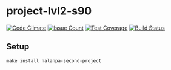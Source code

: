# project-lvl2-s90

[![Code Climate](https://codeclimate.com/github/Nalanpa/project-lvl2-s90/badges/gpa.svg)](https://codeclimate.com/github/Nalanpa/project-lvl2-s90)
[![Issue Count](https://codeclimate.com/github/Nalanpa/project-lvl2-s90/badges/issue_count.svg)](https://codeclimate.com/github/Nalanpa/project-lvl2-s90)
[![Test Coverage](https://codeclimate.com/github/Nalanpa/project-lvl2-s90/badges/coverage.svg)](https://codeclimate.com/github/Nalanpa/project-lvl2-s90/coverage)
[![Build Status](https://travis-ci.org/Nalanpa/project-lvl2-s90.svg?branch=master)](https://travis-ci.org/Nalanpa/project-lvl2-s90)

## Setup

```
make install nalanpa-second-project
```
